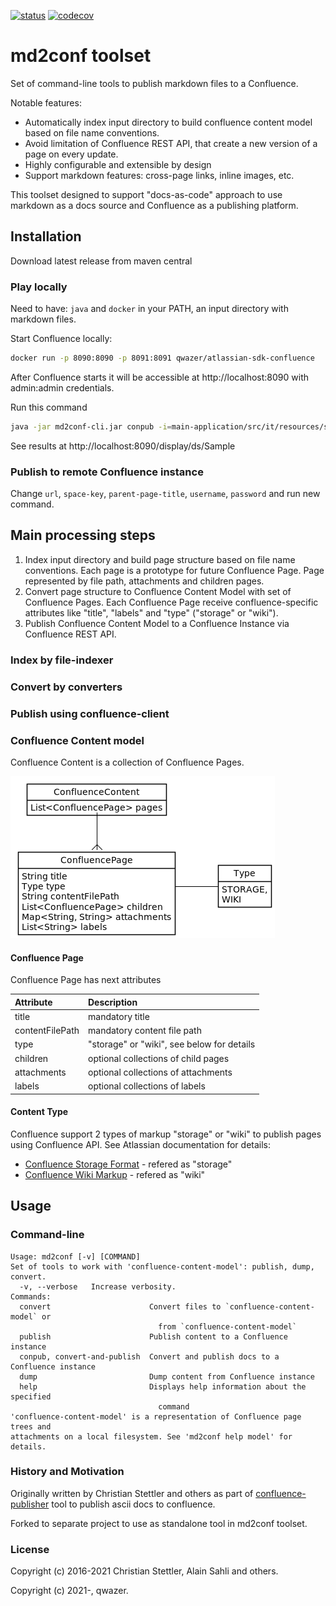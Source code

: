 [![status](https://img.shields.io/badge/STATUS-DEVELOPING-important)](https://img.shields.io/badge/STATUS-DEVELOPING-important)
[![codecov](https://codecov.io/gh/md2conf/md2conf/branch/master/graph/badge.svg?token=PJEAQ8SXH4)](https://codecov.io/gh/md2conf/md2conf)

# md2conf toolset

Set of command-line tools to publish markdown files to a Confluence.

Notable features:

- Automatically index input directory to build confluence content model based on file name conventions.
- Avoid limitation of Confluence REST API, that create a new version of a page on every update.
- Highly configurable and extensible by design
- Support markdown features: cross-page links, inline images, etc.

This toolset designed to support "docs-as-code" approach to use markdown
as a docs source and Confluence as a publishing platform.

## Installation

Download latest release from maven central

### Play locally

Need to have:  `java` and `docker` in your PATH, an input directory with markdown files.

Start Confluence locally:

```bash
docker run -p 8090:8090 -p 8091:8091 qwazer/atlassian-sdk-confluence
```

After Confluence starts it will be accessible at http://localhost:8090 with admin:admin credentials.

Run this command

```bash
java -jar md2conf-cli.jar conpub -i=main-application/src/it/resources/several-pages --username=admin --password=admin --space-key=ds -pt="Welcome to Confluence" -url=http://localhost:8090
```

See results at http://localhost:8090/display/ds/Sample

### Publish to remote Confluence instance

Change `url`, `space-key`, `parent-page-title`, `username`, `password` and run new command.

## Main processing steps

1. Index input directory and build page structure based on file name conventions. Each page is a prototype for future
   Confluence Page. Page represented by file path, attachments and children pages.
2. Convert page structure to Confluence Content Model with set of Confluence Pages. Each Confluence Page receive
   confluence-specific attributes like "title", "labels" and "type" ("storage" or "wiki").
3. Publish Confluence Content Model to a Confluence Instance via Confluence REST API.


### Index by file-indexer



### Convert by converters

### Publish using confluence-client



### Confluence Content model

Confluence Content is a collection of Confluence Pages.

![confluence-content.png](docs/plantuml/confluence-content.png)

#### Confluence Page

Confluence Page has next attributes

| Attribute       | Description                                |
|:----------------|:-------------------------------------------|
| title           | mandatory title                            |
| contentFilePath | mandatory content file path                |
| type            | "storage" or "wiki", see below for details |
| children        | optional collections of child pages        |
| attachments     | optional collections of attachments        |
| labels          | optional collections of labels             |

#### Content Type

Confluence support 2 types of markup "storage" or "wiki" to publish
pages using Confluence API. See Atlassian documentation for details:

* [Confluence Storage Format](https://confluence.atlassian.com/doc/confluence-storage-format-790796544.html)
  \- refered as "storage"
* [Confluence Wiki Markup](https://confluence.atlassian.com/doc/confluence-wiki-markup-251003035.html)
  \- refered as "wiki"


## Usage

### Command-line

```
Usage: md2conf [-v] [COMMAND]
Set of tools to work with 'confluence-content-model': publish, dump, convert.
  -v, --verbose   Increase verbosity.
Commands:
  convert                      Convert files to `confluence-content-model` or
                                 from `confluence-content-model`
  publish                      Publish content to a Confluence instance
  conpub, convert-and-publish  Convert and publish docs to a Confluence instance
  dump                         Dump content from Confluence instance
  help                         Displays help information about the specified
                                 command
'confluence-content-model' is a representation of Confluence page trees and
attachments on a local filesystem. See 'md2conf help model' for details.
```

### History and Motivation

Originally written by Christian Stettler and others as part of
[confluence-publisher](https://github.com/confluence-publisher/confluence-publisher)
tool to publish ascii docs to confluence.

Forked to separate project to use as standalone tool in md2conf toolset.


### License

Copyright (c) 2016-2021 Christian Stettler, Alain Sahli and others.

Copyright (c) 2021-, qwazer.
